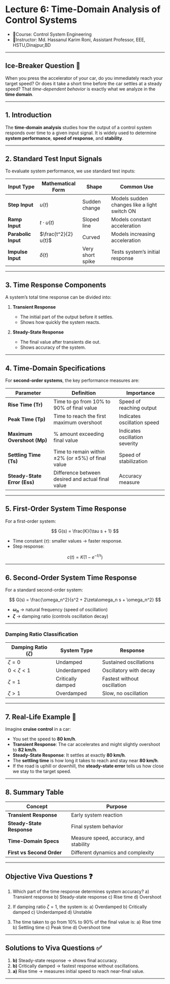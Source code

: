# **Lecture 6: Time-Domain Analysis of Control Systems**
- 📕Course: Control System Engineering
- 🤖Instructor: Md. Hassanul Karim Roni, Assistant Professor, EEE, HSTU,Dinajpur,BD

---

## **Ice-Breaker Question 🤔**

When you press the accelerator of your car, do you immediately reach your target speed? Or does it take a short time before the car settles at a steady speed?
That *time-dependent behavior* is exactly what we analyze in the **time domain**.

---

## **1. Introduction**

The **time-domain analysis** studies how the output of a control system responds over time to a given input signal.
It is widely used to determine **system performance**, **speed of response**, and **stability**.

---

## **2. Standard Test Input Signals**

To evaluate system performance, we use standard test inputs:

| Input Type          | Mathematical Form    | Shape            | Common Use                                   |
| ------------------- | -------------------- | ---------------- | -------------------------------------------- |
| **Step Input**      | $u(t)$               | Sudden change    | Models sudden changes like a light switch ON |
| **Ramp Input**      | $t \cdot u(t)$       | Sloped line      | Models constant acceleration                 |
| **Parabolic Input** | $\frac{t^2}{2} u(t)$ | Curved           | Models increasing acceleration               |
| **Impulse Input**   | $\delta(t)$          | Very short spike | Tests system’s initial response              |

---

## **3. Time Response Components**

A system’s total time response can be divided into:

1. **Transient Response**

   * The initial part of the output before it settles.
   * Shows how quickly the system reacts.
2. **Steady-State Response**

   * The final value after transients die out.
   * Shows accuracy of the system.

---

## **4. Time-Domain Specifications**

For **second-order systems**, the key performance measures are:

| Parameter                    | Definition                                        | Importance                     |
| ---------------------------- | ------------------------------------------------- | ------------------------------ |
| **Rise Time (Tr)**           | Time to go from 10% to 90% of final value         | Speed of reaching output       |
| **Peak Time (Tp)**           | Time to reach the first maximum overshoot         | Indicates oscillation speed    |
| **Maximum Overshoot (Mp)**   | % amount exceeding final value                    | Indicates oscillation severity |
| **Settling Time (Ts)**       | Time to remain within ±2% (or ±5%) of final value | Speed of stabilization         |
| **Steady-State Error (Ess)** | Difference between desired and actual final value | Accuracy measure               |

---

## **5. First-Order System Time Response**

For a first-order system:

$$
G(s) = \frac{K}{\tau s + 1}
$$

* Time constant ($\tau$): smaller values → faster response.
* Step response:

$$
c(t) = K \left( 1 - e^{-t/\tau} \right)
$$

---

## **6. Second-Order System Time Response**

For a standard second-order system:

$$
G(s) = \frac{\omega_n^2}{s^2 + 2\zeta\omega_n s + \omega_n^2}
$$

* **$\omega_n$** → natural frequency (speed of oscillation)
* **$\zeta$** → damping ratio (controls oscillation decay)

---

### **Damping Ratio Classification**

| Damping Ratio ($\zeta$) | System Type       | Response                    |
| ----------------------- | ----------------- | --------------------------- |
| $\zeta = 0$             | Undamped          | Sustained oscillations      |
| $0 < \zeta < 1$         | Underdamped       | Oscillatory with decay      |
| $\zeta = 1$             | Critically damped | Fastest without oscillation |
| $\zeta > 1$             | Overdamped        | Slow, no oscillation        |

---

## **7. Real-Life Example 🚗**

Imagine **cruise control** in a car:

* You set the speed to **80 km/h**.
* **Transient Response**: The car accelerates and might slightly overshoot to **82 km/h**.
* **Steady-State Response**: It settles at exactly **80 km/h**.
* The **settling time** is how long it takes to reach and stay near **80 km/h**.
* If the road is uphill or downhill, the **steady-state error** tells us how close we stay to the target speed.

---

## **8. Summary Table**

| Concept                   | Purpose                                |
| ------------------------- | -------------------------------------- |
| **Transient Response**    | Early system reaction                  |
| **Steady-State Response** | Final system behavior                  |
| **Time-Domain Specs**     | Measure speed, accuracy, and stability |
| **First vs Second Order** | Different dynamics and complexity      |

---

## **Objective Viva Questions ❓**

1. Which part of the time response determines system accuracy?
   a) Transient response
   b) Steady-state response
   c) Rise time
   d) Overshoot

2. If damping ratio $\zeta = 1$, the system is:
   a) Overdamped
   b) Critically damped
   c) Underdamped
   d) Unstable

3. The time taken to go from 10% to 90% of the final value is:
   a) Rise time
   b) Settling time
   c) Peak time
   d) Overshoot time

---

## **Solutions to Viva Questions ✅**

1. **b)** Steady-state response → shows final accuracy.
2. **b)** Critically damped → fastest response without oscillations.
3. **a)** Rise time → measures initial speed to reach near-final value.

---
